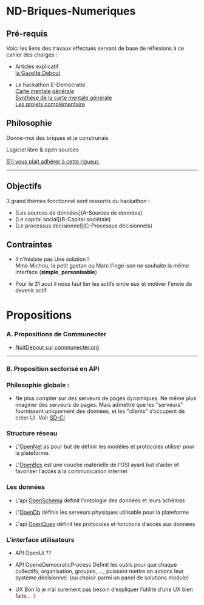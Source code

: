 # ND-Briques-Numeriques

## Pré-requis

Voici les liens des travaux effectués servant de base de réflexions à ce cahier des charges :

- Articles explicatif \
  [la Gazette Debout](http://gazettedebout.fr/2016/07/08/hackathondebout-geeks-de-nuit-debout-preparent-lavenir-mouvement/)

- Le hackathon E-Democratie \
  [Carte mentale générale](https://www.mindmeister.com/724254875/hackathondebout-e-democratie) \
  [Synthése de la carte mentale générale](https://www.mindmeister.com/721715693/hackathondebout-vue-d-ensemble) \
  [Les projets complémentaire](https://www.mindmeister.com/724295990/hackathondebout-projets-compl-mentaires)

## Philosophie

Donne-moi des briques et je construirais

Logiciel libre & open sources

[S’il vous plait adhérer à cette rigueur.](CRITIQUE.md)

---
## Objectifs

3 grand thèmes fonctionnel sont ressortis du hackathon :

-	[Les sources de données](A-Sources de données)
-	[Le capital social](B-Capital sociétale)
-	[Le processus décisionnel](C-Processus décisionnels)

## Contraintes

- Il n'héxiste pas Une solution !  <br/>
  Mme Michou, le petit gaetan ou Marc l'ingé-son ne souhaite la même interface
  (**simple**, **personisable**)

- Pour le 31 aout il nous faut lier les actifs entre eux et motiver l'envie de devenir actif.

Propositions
===

### A. Propositions de Communecter

  - [NuitDebout sur communecter.org](https://docs.google.com/document/d/1wZnQ6_0ak9YkXiglp1r5GNjxtrf6W6NP43wq2gvrkKg/mobilebasic)

---
### B. Proposition sectorisé en API

### Philosophie globale :

- Ne plus compter sur des serveurs de pages dynamiques. Ne même plus imaginer des serveurs de pages. Mais admettre que les "serveurs" fournissent uniquement des données, et les "clients" s’occupent de créer UI. Voir [SD-CI](SD-CI.md)

### Structure réseau

- L'[OpenNet]()
  as pour but de définir les modéles et protocoles utiliser pour la plateforme.

- L'[OpenBox]()
  est une couche matérielle de l’OSI ayant but d’aider et favoriser l’accès à la communication internet

### Les données

- L'api [OpenSchema]()
  définit l’ontologie des données et leurs schémas

- L'[OpenDb]()
  définis les serveurs physiques utilisable pour la plateforme
  
- L'api [OpenQuey]()
  définit les protocoles et fonctions d’accès aux données

### L'interface utilisateurs

- API OpenUi
  ??

- API OpeneDemocraticProcess
  Définit les outils pour que chaque collectifs, organisation, groupes, …, puissent mettre en actions leur système décisionnel. (ou choisir parmi un panel de solutions module)

- UX
  Bon là je n’ai surement pas besoin d’expliquer l’utilité d’une UX bien faite… :)


